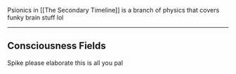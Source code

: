 Psionics in [[The Secondary Timeline]] is a branch of physics that covers funky brain stuff lol

---
## Consciousness Fields
Spike please elaborate this is all you pal